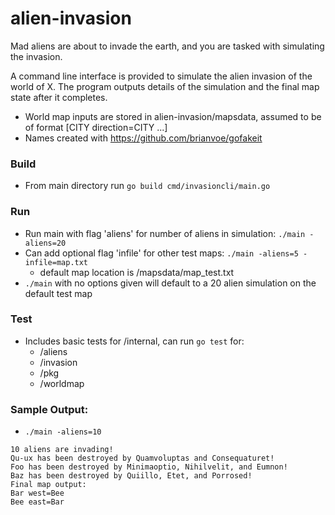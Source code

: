 # alien-invasion
Mad aliens are about to invade the earth, and you are tasked with simulating the invasion.

A command line interface is provided to simulate the alien invasion of the world of X. The program outputs details of 
the simulation and the final map state after it completes.
* World map inputs are stored in alien-invasion/mapsdata, assumed to be of format [CITY direction=CITY ...]
* Names created with https://github.com/brianvoe/gofakeit

### Build

* From main directory run `go build cmd/invasioncli/main.go`

### Run

* Run main with flag 'aliens' for number of aliens in simulation: `./main -aliens=20`
* Can add optional flag 'infile' for other test maps: `./main -aliens=5 -infile=map.txt`
  * default map location is /mapsdata/map_test.txt
* `./main` with no options given will default to a 20 alien simulation on the default test map

### Test

* Includes basic tests for /internal, can run `go test` for:
  * /aliens
  * /invasion
  * /pkg
  * /worldmap

### Sample Output:

* `./main -aliens=10`

```
10 aliens are invading!
Qu-ux has been destroyed by Quamvoluptas and Consequaturet!
Foo has been destroyed by Minimaoptio, Nihilvelit, and Eumnon!
Baz has been destroyed by Quiillo, Etet, and Porrosed!
Final map output:
Bar west=Bee 
Bee east=Bar 
```